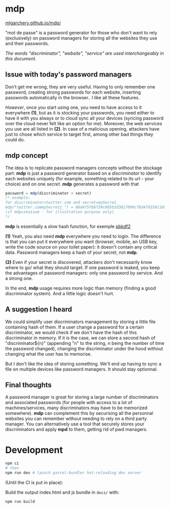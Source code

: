 # mdp 
[mlgarchery.github.io/mdp/](https://mlgarchery.github.io/mdp/)

"mot de passe" is a password generator for those who don't want to rely (exclusively) on password managers for storing all the websites they use and their passwords.

*The words "discriminator", "website", "service" are used interchangeably in this document.*

## Issue with today's password managers
 
Don't get me wrong, they are very useful. Having to only remember one password, creating strong passwords for each website, inserting passwords automatically in the browser.. I like all these features.

*However*, once you start using one, you need to have access to it everywhere **(1)**, but as it is stocking your passwords, you need either to have it with you always or to cloud sync all your devices (syncing password over the cloud never felt like an option for me). Moreover, the web services you use are all listed in **(2)**. In case of a  malicious opening, attackers have just to chose which service to target first, among other bad things they could do.

## mdp concept

The idea is to replicate password managers concepts without the stockage part: **mdp** is just a password generator based on a *discriminator* to identify each websites uniquely (for example, something related to its url - your choice) and on one *secret*.
**mdp** generates a password with that


```js
password = mdp(discriminator + secret)
/* example: 
for discriminator=twitter.com and secret=mySecre1_ 
mdp("twitter.commySecret1_") = 88d4757b6739c885b3d3817090cf8d4703581105 
(if mdp=sha1sum - for illustration purpose only)
*/
```

**mdp** is essentially a slow hash function, for exemple [pbkdf2](https://en.wikipedia.org/wiki/PBKDF2)


**(1)** Yeah, you also need **mdp** everywhere you need to login. The difference is that you can put it everywhere you want (browser, mobile, an USB key, write the code source on your toilet paper): it doesn't contain any critical data. Password managers keep a hash of your secret, not **mdp**.

**(2)** Even if your secret is discovered, attackers don't necessarily know where to go/ what they should target. If one password is leaked, you keep the advantages of password managers: only one password by service. And a strong one.

In the end, **mdp** usage requires more logic than memory (finding a good discriminator system). And a little logic doesn't hurt.


## A suggestion I heard

We could simplify user discriminators management by storing a little file containing hash of them. If a user change a password for a certain discriminator, we would check if we don't have the hash of this discriminator in memory. If it is the case, we can store a second hash of "discriminator${n}" (appending "n" to the string, n being the number of time the password changed), changing the discriminator under the hood without changing what the user has to memorise.

But I don't like the idea of storing something. We'll end up having to sync a file on multiple devices like password managers. It should stay optionnal.

## Final thoughts

A password manager is great for storing a large number of discriminators and associated passwords (for people with access to a lot of machines/services, many discriminators may have to be memorized somewhere). **mdp** can complement this by securising all the personnal websites you can remember without needing to rely on a third party manager. You can alternatively use a tool that securely stores your discriminators and apply **mpd** to them, getting rid of pwd managers. 

# Development

```bash
npm ci
# then
npm run dev # launch parcel-bundler hot-reloading dev server
```

(Until the CI is put in place):

Build the output index.html and js bundle in `docs/` with:
```
npm run build
```
